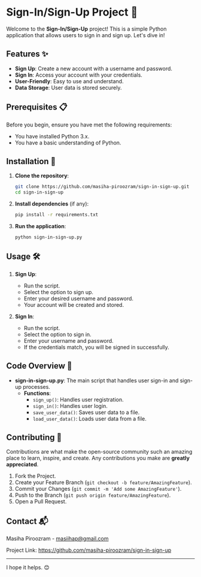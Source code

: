 # Sign-In/Sign-Up Project 🎉

Welcome to the **Sign-In/Sign-Up** project! This is a simple Python application that allows users to sign in and sign up. Let's dive in!

## Features ✨

- **Sign Up**: Create a new account with a username and password.
- **Sign In**: Access your account with your credentials.
- **User-Friendly**: Easy to use and understand.
- **Data Storage**: User data is stored securely.

## Prerequisites 📋

Before you begin, ensure you have met the following requirements:
- You have installed Python 3.x.
- You have a basic understanding of Python.

## Installation 🔧

1. **Clone the repository**:
    ```bash
    git clone https://github.com/masiha-piroozram/sign-in-sign-up.git
    cd sign-in-sign-up
    ```

2. **Install dependencies** (if any):
    ```bash
    pip install -r requirements.txt
    ```

3. **Run the application**:
    ```bash
    python sign-in-sign-up.py
    ```

## Usage 🛠️

1. **Sign Up**:
    - Run the script.
    - Select the option to sign up.
    - Enter your desired username and password.
    - Your account will be created and stored.

2. **Sign In**:
    - Run the script.
    - Select the option to sign in.
    - Enter your username and password.
    - If the credentials match, you will be signed in successfully.

## Code Overview 📝

- **sign-in-sign-up.py**: The main script that handles user sign-in and sign-up processes.
    - **Functions**:
        - `sign_up()`: Handles user registration.
        - `sign_in()`: Handles user login.
        - `save_user_data()`: Saves user data to a file.
        - `load_user_data()`: Loads user data from a file.

## Contributing 🤝

Contributions are what make the open-source community such an amazing place to learn, inspire, and create. Any contributions you make are **greatly appreciated**.

1. Fork the Project.
2. Create your Feature Branch (`git checkout -b feature/AmazingFeature`).
3. Commit your Changes (`git commit -m 'Add some AmazingFeature'`).
4. Push to the Branch (`git push origin feature/AmazingFeature`).
5. Open a Pull Request.


## Contact 📬

Masiha Piroozram - masiihap@gmail.com

Project Link: https://github.com/masiha-piroozram/sign-in-sign-up

---

I hope it helps. 😊
